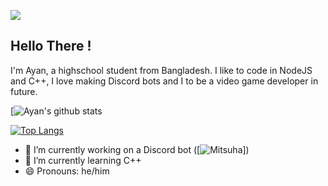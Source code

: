 ![](https://komarev.com/ghpvc/?username=theRealAyan&color=blue)
## Hello There !

I'm Ayan, a highschool student from Bangladesh. I like to code in NodeJS and C++, I love making Discord bots and I to be a video game developer in future.

[![Ayan's github stats](https://github-readme-stats.vercel.app/api?username=theRealAyan&show_icons=true&theme=radical)

[![Top Langs](https://github-readme-stats.vercel.app/api/top-langs/?username=theRealAyan)](https://github.com/theRealAyan/github-readme-stats)

- 🔭 I’m currently working on a Discord bot ([![Mitsuha](https://github.com/theRealAyan/mitsuha-project)])
- 🌱 I’m currently learning C++
- 😄 Pronouns: he/him
